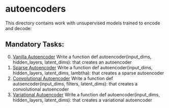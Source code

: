 # autoencoders
This directory contains work with unsupervised models trained to encode and decode:

## Mandatory Tasks:
0. [Vanilla Autoencoder](/unsupervised_learning/autoencoders/0-vanilla.py)
Write a function def autoencoder(input_dims, hidden_layers, latent_dims): that creates an autoencoder
1. [Sparse Autoencoder](/unsupervised_learning/autoencoders/1-sparse.py)
Write a function def autoencoder(input_dims, hidden_layers, latent_dims, lambtha): that creates a sparse autoencoder
2. [Convolutional Autoencoder](/unsupervised_learning/autoencoders/2-convolutional.py)
Write a function def autoencoder(input_dims, filters, latent_dims): that creates a convolutional autoencoder
3. [Variational Autoencoder](/unsupervised_learning/autoencoders/3-variational.py)
Write a function def autoencoder(input_dims, hidden_layers, latent_dims): that creates a variational autoencoder